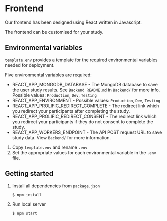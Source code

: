 # Frontend

Our frontend has been designed using React written in Javascript.

The frontend can be customised for your study.

## Environmental variables

`template.env` provides a template for the required environmental variables needed for deployment.

Five environmental variables are required:

- REACT_APP_MONGODB_DATABASE - The MongoDB database to save the user study results. See `Backend README.md` in `Backend/` for more info. Possible values: `Production`, `Dev`, `Testing`
- REACT_APP_ENVIRONMENT - Possible values: `Production`, `Dev`, `Testing`
- REACT_APP_PROLIFIC_REDIRECT_COMPLETE - The redirect link which you redirect your participants after completing the study.
- REACT_APP_PROLIFIC_REDIRECT_CONSENT - The redirect link which you redirect your participants if they do not consent to complete the study.
- REACT_APP_WORKERS_ENDPOINT - The API POST request URL to save study data. View `Backend/` for more information.

1. Copy `template.env` and rename `.env`
2. Set the appropriate values for each environmental variable in the `.env` file.

## Getting started

1. Install all dependencies from `package.json`

   ```
   $ npm install
   ```

2. Run local server

   ```
   $ npm start
   ```
